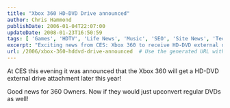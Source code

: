 ```yaml
---
title: "Xbox 360 HD-DVD Drive announced"
author: Chris Hammond
publishDate: 2006-01-04T22:07:00
updateDate: 2008-01-23T16:50:59
tags: [ 'Games', 'HDTV', 'Life News', 'Music', 'SEO', 'Site News', 'Technology', 'Xbox360' ]
excerpt: "Exciting news from CES: Xbox 360 to receive HD-DVD external drive later this year, a win for 360 Owners. Upconversion for regular DVDs may be next!"
url: /2006/xbox-360-hddvd-drive-announced  # Use the generated URL with year
---
```

<P>At CES this evening it was announced that the Xbox 360 will get a HD-DVD external drive attachment later this year!</P> <P>Good news for 360 Owners. Now if they would just upconvert regular DVDs as well!</P>


